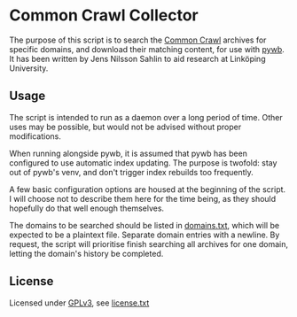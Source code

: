 # Common Crawl Collector
The purpose of this script is to search the [Common Crawl](https://commoncrawl.org) archives for specific domains, and download their matching content, for use with [pywb](https://pywb.readthedocs.io/). It has been written by Jens Nilsson Sahlin to aid research at Linköping University.

## Usage
The script is intended to run as a daemon over a long period of time. Other uses may be possible, but would not be advised without proper modifications.

When running alongside pywb, it is assumed that pywb has been configured to use automatic index updating. The purpose is twofold: stay out of pywb's venv, and don't trigger index rebuilds too frequently.

A few basic configuration options are housed at the beginning of the script. I will choose not to describe them here for the time being, as they should hopefully do that well enough themselves.

The domains to be searched should be listed in [domains.txt](domains.txt), which will be expected to be a plaintext file. Separate domain entries with a newline. By request, the script will prioritise finish searching all archives for one domain, letting the domain's history be completed.

## License
Licensed under [GPLv3](https://www.gnu.org/licenses/gpl-3.0.html), see [license.txt](license.txt)